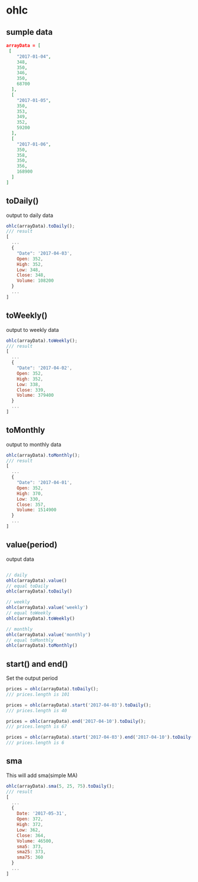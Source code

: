 # ohlc

## sumple data

```data.json
arrayData = [
 [
    "2017-01-04",
    348,
    350,
    346,
    350,
    68700
  ],
  [
    "2017-01-05",
    350,
    353,
    349,
    352,
    59200
  ],
  [
    "2017-01-06",
    350,
    358,
    350,
    356,
    168900
  ]
]
```


## toDaily()

output to daily data

```js
ohlc(arrayData).toDaily();
/// result 
[
  ...
  {
    "Date": '2017-04-03',
    Open: 352,
    High: 352,
    Low: 348,
    Close: 348,
    Volume: 108200
  }
  ...
]
```

## toWeekly()

output to weekly data
```js
ohlc(arrayData).toWeekly();
/// result 
[
  ...
  {
    "Date": '2017-04-02',
    Open: 352,
    High: 352,
    Low: 338,
    Close: 339,
    Volume: 379400
  }
  ...
]
```

## toMonthly

output to monthly data
```js
ohlc(arrayData).toMonthly();
/// result 
[
  ...
  {
    "Date": '2017-04-01',
    Open: 352,
    High: 370,
    Low: 330,
    Close: 357,
    Volume: 1514900
  }
  ...
]
```

## value(period)
output data

```js

// daily
ohlc(arrayData).value()
// equal toDaily
ohlc(arrayData).toDaily()

// weekly
ohlc(arrayData).value('weekly')
// equal toWeekly
ohlc(arrayData).toWeekly()

// monthly
ohlc(arrayData).value('monthly')
// equal toMonthly
ohlc(arrayData).toMonthly()

```

## start() and end()

Set the output period

```js
prices = ohlc(arrayData).toDaily();
/// prices.length is 101

prices = ohlc(arrayData).start('2017-04-03').toDaily();
/// prices.length is 40

prices = ohlc(arrayData).end('2017-04-10').toDaily();
/// prices.length is 67

prices = ohlc(arrayData).start('2017-04-03').end('2017-04-10').toDaily();
/// prices.length is 6
```


## sma

This will add sma(simple MA)

```js
ohlc(arrayData).sma(5, 25, 75).toDaily();
/// result
[
  ...
  {
    Date: '2017-05-31',
    Open: 372,
    High: 372,
    Low: 362,
    Close: 364,
    Volume: 46500,
    sma5: 373,
    sma25: 373,
    sma75: 360
  }
  ...
]
```

